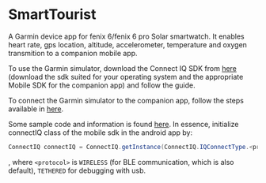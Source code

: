 # SmartTourist

A Garmin device app for fenix 6/fenix 6 pro Solar smartwatch.
It enables heart rate, gps location, altitude, accelerometer, temperature and oxygen transmition to a companion mobile app.

To use the Garmin simulator, download the Connect IQ SDK from [here](https://developer.garmin.com/connect-iq/sdk/)
(download the sdk suited for your operating system and the appropriate Mobile SDK for the companion app) and follow the guide.

To connect the Garmin simulator to the companion app, follow the steps available in [here](https://developer.garmin.com/connect-iq/core-topics/communicating-with-mobile-apps/).

Some sample code and information is found [here](https://developer.garmin.com/connect-iq/core-topics/mobile-sdk-for-android/).
In essence, initialize connectIQ class of the mobile sdk in the android app by:
``` java
ConnectIQ connectIQ = ConnectIQ.getInstance(ConnectIQ.IQConnectType.<protocol>);
```
, where ```<protocol>``` is ```WIRELESS``` (for BLE communication, which is also default), ```TETHERED``` for debugging with usb.

